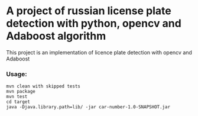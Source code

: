 # A project of russian license plate detection with python, opencv and Adaboost algorithm
This project is an implementation of licence plate detection with opencv and Adaboost


### Usage:
    mvn clean with skipped tests
    mvn package
    mvn test
    cd target 
    java -Djava.library.path=lib/ -jar car-number-1.0-SNAPSHOT.jar
    